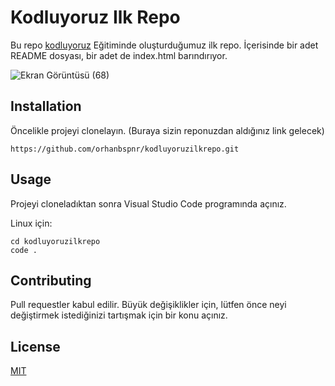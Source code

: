 # Kodluyoruz Ilk Repo


Bu repo [kodluyoruz](https://kodluyoruz.org/tr/kodluyoruz/) Eğitiminde oluşturduğumuz ilk repo. İçerisinde bir adet README dosyası, bir adet de index.html barındırıyor.

![Ekran Görüntüsü (68)](https://user-images.githubusercontent.com/88325672/195630501-ad7b8ce3-7395-4d05-bab5-a2937ad6a032.png)

## Installation

Öncelikle projeyi clonelayın. (Buraya sizin reponuzdan aldığınız link gelecek)
```
https://github.com/orhanbspnr/kodluyoruzilkrepo.git
```
## Usage

Projeyi cloneladıktan sonra Visual Studio Code programında açınız.

Linux için:

```
cd kodluyoruzilkrepo
code .
```

## Contributing

Pull requestler kabul edilir. Büyük değişiklikler için, lütfen önce neyi değiştirmek istediğinizi tartışmak için bir konu açınız.

## License

[MIT](https://choosealicense.com/licenses/mit/)


